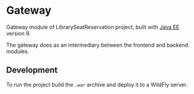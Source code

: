 # Gateway

Gateway module of LibrarySeatReservation project, built with [Java EE](https://www.oracle.com/java/technologies/java-ee-glance.html) version 8.

The gateway does as an intermediary between the frontend and backend modules.

## Development
To run the project build the `.war` archive and deploy it to a WildFly server.

